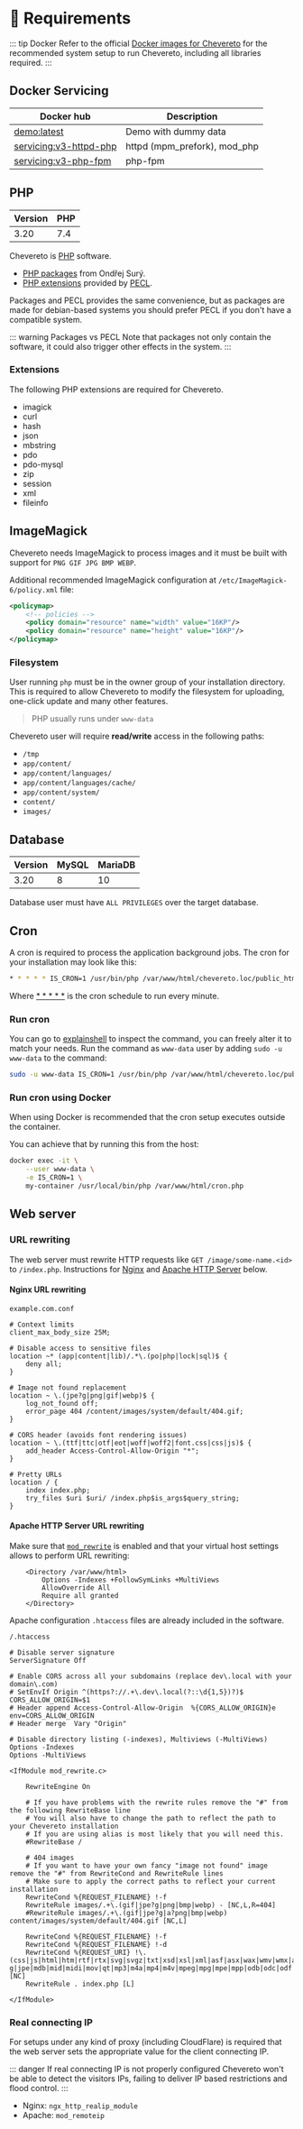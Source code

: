 # 📌 Requirements

::: tip Docker
Refer to the official [Docker images for Chevereto](https://github.com/chevereto/docker) for the recommended system setup to run Chevereto, including all libraries required.
:::

## Docker Servicing

| Docker hub                                                                                                                                 | Description                  |
| ------------------------------------------------------------------------------------------------------------------------------------------ | ---------------------------- |
| [demo:latest](https://hub.docker.com/repository/docker/chevereto/demo/tags?page=1&ordering=last_updated&name=latest)                       | Demo with dummy data         |
| [servicing:v3-httpd-php](https://hub.docker.com/repository/docker/chevereto/servicing/tags?page=1&ordering=last_updated&name=v3-httpd-php) | httpd (mpm_prefork), mod_php |
| [servicing:v3-php-fpm](https://hub.docker.com/repository/docker/chevereto/servicing/tags?page=1&ordering=last_updated&name=v3-php-fpm)     | php-fpm                      |

## PHP

| Version | PHP |
| ------- | --- |
| 3.20    | 7.4 |

Chevereto is [PHP](https://php.net/) software.

* [PHP packages](https://deb.sury.org/) from Ondřej Surý.
* [PHP extensions](https://www.php.net/manual/en/extensions.membership.php) provided by [PECL](https://pecl.php.net/).

Packages and PECL provides the same convenience, but as packages are made for debian-based systems you should prefer PECL if you don't have a compatible system.

::: warning Packages vs PECL
Note that packages not only contain the software, it could also trigger other effects in the system.
:::

### Extensions

The following PHP extensions are required for Chevereto.

* imagick
* curl
* hash
* json
* mbstring
* pdo
* pdo-mysql
* zip
* session
* xml
* fileinfo

## ImageMagick

Chevereto needs ImageMagick to process images and it must be built with support for `PNG GIF JPG BMP WEBP`.

Additional recommended ImageMagick configuration at `/etc/ImageMagick-6/policy.xml` file:

```xml
<policymap>
    <!-- policies -->
    <policy domain="resource" name="width" value="16KP"/>
    <policy domain="resource" name="height" value="16KP"/>
</policymap>
```

### Filesystem

User running `php` must be in the owner group of your installation directory. This is required to allow Chevereto to modify the filesystem for uploading, one-click update and many other features.

> PHP usually runs under `www-data`

Chevereto user will require **read/write** access in the following paths:

* `/tmp`
* `app/content/`
* `app/content/languages/`
* `app/content/languages/cache/`
* `app/content/system/`
* `content/`
* `images/`

## Database

| Version | MySQL | MariaDB |
| ------- | ----- | ------- |
| 3.20    | 8     | 10      |

Database user must have `ALL PRIVILEGES` over the target database.

## Cron

A cron is required to process the application background jobs. The cron for your installation may look like this:

```sh
* * * * * IS_CRON=1 /usr/bin/php /var/www/html/chevereto.loc/public_html/cron.php
```

Where [* * * * *](https://crontab.guru/#*_*_*_*_*) is the cron schedule to run every minute.

### Run cron

You can go to [explainshell](https://explainshell.com/explain?cmd=IS_CRON%3D1+%2Fusr%2Fbin%2Fphp+%2Fvar%2Fwww%2Fhtml%2Fchevereto.loc%2Fpublic_html%2Fcron.php+%3E%2Fdev%2Fnull+2%3E%261) to inspect the command, you can freely alter it to match your needs. Run the command as `www-data` user by adding `sudo -u www-data` to the command:

```sh
sudo -u www-data IS_CRON=1 /usr/bin/php /var/www/html/chevereto.loc/public_html/cron.php
```

### Run cron using Docker

When using Docker is recommended that the cron setup executes outside the container.

You can achieve that by running this from the host:

```sh
docker exec -it \
    --user www-data \
    -e IS_CRON=1 \
    my-container /usr/local/bin/php /var/www/html/cron.php
```

## Web server

### URL rewriting

The web server must rewrite HTTP requests like `GET /image/some-name.<id>` to `/index.php`. Instructions for [Nginx](https://nginx.org/) and [Apache HTTP Server](https://httpd.apache.org/) below.

#### Nginx URL rewriting

`example.com.conf`

```nginx
# Context limits
client_max_body_size 25M;

# Disable access to sensitive files
location ~* (app|content|lib)/.*\.(po|php|lock|sql)$ {
    deny all;
}

# Image not found replacement
location ~ \.(jpe?g|png|gif|webp)$ {
    log_not_found off;
    error_page 404 /content/images/system/default/404.gif;
}

# CORS header (avoids font rendering issues)
location ~ \.(ttf|ttc|otf|eot|woff|woff2|font.css|css|js)$ {
    add_header Access-Control-Allow-Origin "*";
}

# Pretty URLs
location / {
    index index.php;
    try_files $uri $uri/ /index.php$is_args$query_string;
}
```

#### Apache HTTP Server URL rewriting

Make sure that [`mod_rewrite`](https://httpd.apache.org/docs/current/mod/mod_rewrite.html) is enabled and that your virtual host settings allows to perform URL rewriting:

```apacheconf
    <Directory /var/www/html>
        Options -Indexes +FollowSymLinks +MultiViews
        AllowOverride All
        Require all granted
    </Directory>
```

Apache configuration `.htaccess` files are already included in the software.

`/.htaccess`

```apacheconf
# Disable server signature
ServerSignature Off

# Enable CORS across all your subdomains (replace dev\.local with your domain\.com)
# SetEnvIf Origin ^(https?://.+\.dev\.local(?::\d{1,5})?)$   CORS_ALLOW_ORIGIN=$1
# Header append Access-Control-Allow-Origin  %{CORS_ALLOW_ORIGIN}e   env=CORS_ALLOW_ORIGIN
# Header merge  Vary "Origin"

# Disable directory listing (-indexes), Multiviews (-MultiViews)
Options -Indexes
Options -MultiViews

<IfModule mod_rewrite.c>

    RewriteEngine On

    # If you have problems with the rewrite rules remove the "#" from the following RewriteBase line
    # You will also have to change the path to reflect the path to your Chevereto installation
    # If you are using alias is most likely that you will need this.
    #RewriteBase /

    # 404 images
    # If you want to have your own fancy "image not found" image remove the "#" from RewriteCond and RewriteRule lines
    # Make sure to apply the correct paths to reflect your current installation
    RewriteCond %{REQUEST_FILENAME} !-f
    RewriteRule images/.+\.(gif|jpe?g|png|bmp|webp) - [NC,L,R=404]
    #RewriteRule images/.+\.(gif|jpe?g|a?png|bmp|webp) content/images/system/default/404.gif [NC,L]

    RewriteCond %{REQUEST_FILENAME} !-f
    RewriteCond %{REQUEST_FILENAME} !-d
    RewriteCond %{REQUEST_URI} !\.(css|js|html|htm|rtf|rtx|svg|svgz|txt|xsd|xsl|xml|asf|asx|wax|wmv|wmx|avi|bmp|class|divx|doc|docx|exe|gif|gz|gzip|ico|jpe?g|jpe|mdb|mid|midi|mov|qt|mp3|m4a|mp4|m4v|mpeg|mpg|mpe|mpp|odb|odc|odf|odg|odp|ods|odt|ogg|pdf|png|pot|pps|ppt|pptx|ra|ram|swf|tar|tif|tiff|wav|webp|wma|wri|xla|xls|xlsx|xlt|xlw|zip)$ [NC]
    RewriteRule . index.php [L]

</IfModule>
```

### Real connecting IP

For setups under any kind of proxy (including CloudFlare) is required that the web server sets the appropriate value for the client connecting IP.

::: danger
If real connecting IP is not properly configured Chevereto won't be able to detect the visitors IPs, failing to deliver IP based restrictions and flood control.
:::

* Nginx: `ngx_http_realip_module`
* Apache: `mod_remoteip`
